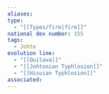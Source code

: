 ```yaml
---
aliases: 
type:
  - "[[Types/fire|fire]]"
national dex number: 155
tags:
  - Johto
evolution line:
  - "[[Quilava]]"
  - "[[Johtonian Typhlosion]]"
  - "[[Hisuian Typhlosion]]"
associated:
---
```

